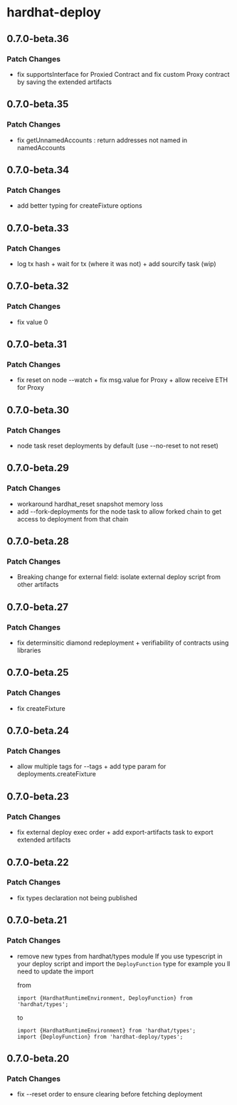# hardhat-deploy

## 0.7.0-beta.36

### Patch Changes

- fix supportsInterface for Proxied Contract and fix custom Proxy contract by saving the extended artifacts

## 0.7.0-beta.35

### Patch Changes

- fix getUnnamedAccounts : return addresses not named in namedAccounts

## 0.7.0-beta.34

### Patch Changes

- add better typing for createFixture options

## 0.7.0-beta.33

### Patch Changes

- log tx hash + wait for tx (where it was not) + add sourcify task (wip)

## 0.7.0-beta.32

### Patch Changes

- fix value 0

## 0.7.0-beta.31

### Patch Changes

- fix reset on node --watch + fix msg.value for Proxy + allow receive ETH for Proxy

## 0.7.0-beta.30

### Patch Changes

- node task reset deployments by default (use --no-reset to not reset)

## 0.7.0-beta.29

### Patch Changes

- workaround hardhat_reset snapshot memory loss
- add --fork-deployments for the node task to allow forked chain to get access to deployment from that chain

## 0.7.0-beta.28

### Patch Changes

- Breaking change for external field: isolate external deploy script from other artifacts

## 0.7.0-beta.27

### Patch Changes

- fix determinsitic diamond redeployment + verifiability of contracts using libraries

## 0.7.0-beta.25

### Patch Changes

- fix createFixture

## 0.7.0-beta.24

### Patch Changes

- allow multiple tags for --tags + add type param for deployments.createFixture

## 0.7.0-beta.23

### Patch Changes

- fix external deploy exec order + add export-artifacts task to export extended artifacts

## 0.7.0-beta.22

### Patch Changes

- fix types declaration not being published

## 0.7.0-beta.21

### Patch Changes

- remove new types from hardhat/types module
  If you use typescript in your deploy script and import the `DeployFunction` type for example you ll need to update the import

  from

  ```
  import {HardhatRuntimeEnvironment, DeployFunction} from 'hardhat/types';
  ```

  to

  ```
  import {HardhatRuntimeEnvironment} from 'hardhat/types';
  import {DeployFunction} from 'hardhat-deploy/types';
  ```

## 0.7.0-beta.20

### Patch Changes

- fix --reset order to ensure clearing before fetching deployment
